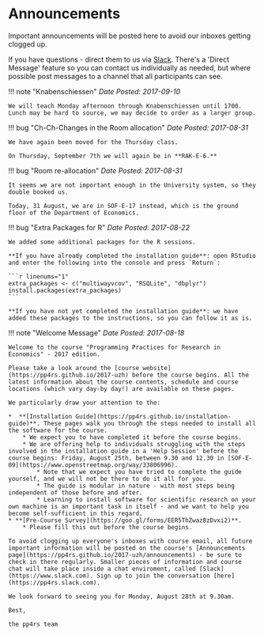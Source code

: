 # Announcements

Important announcements will be posted here to avoid our inboxes getting clogged up.

If you have questions - direct them to us via [Slack](https://pp4rs.slack.com). There's a 'Direct Message' feature so you can contact us individually as needed, but where possible post messages to a channel that all participants can see.

!!! note "Knabenschiessen"
    *Date Posted: 2017-09-10*

    We will teach Monday afternoon through Knabenschiessen until 1700.
    Lunch may be hard to source, we may decide to order as a larger group.

!!! bug "Ch-Ch-Changes in the Room allocation"
    *Date Posted: 2017-08-31*

    We have again been moved for the Thursday class.

    On Thursday, September 7th we will again be in **RAK-E-6.**

!!! bug "Room re-allocation"
    *Date Posted: 2017-08-31*

    It seems we are not important enough in the University system, so they double booked us.

    Today, 31 August, we are in SOF-E-17 instead, which is the ground floor of the Department of Economics.

!!! bug "Extra Packages for R"
    *Date Posted: 2017-08-22*

    We added some additional packages for the R sessions.

    **If you have already completed the installation guide**: open RStudio and enter the following into the console and press `Return`:

    ```r linenums="1"
    extra_packages <- c("multiwayvcov", "RSQLite", "dbplyr")
    install.packages(extra_packages)
    ```

    **If you have not yet completed the installation guide**: we have added these packages to the instructions, so you can follow it as is.


!!! note "Welcome Message"
    *Date Posted: 2017-08-18*

    Welcome to the course "Programming Practices for Research in Economics" - 2017 edition.

    Please take a look around the [course website](https://pp4rs.github.io/2017-uzh) before the course begins. All the latest information about the course contents, schedule and course locations (which vary day-by day!) are available on these pages.

    We particularly draw your attention to the:

    *  **[Installation Guide](https://pp4rs.github.io/installation-guide)**. These pages walk you through the steps needed to install all the software for the course.
        * We expect you to have completed it before the course begins.
        * We are offering help to individuals struggling with the steps involved in the installation guide in a 'Help Session' before the course begins: Friday, August 25th, between 9.30 and 12.30 in [SOF-E-09](https://www.openstreetmap.org/way/33806996).
            * Note that we expect you have tried to complete the guide yourself, and we will not be there to do it all for you.
            * The guide is modular in nature - with most steps being independent of those before and after.
            * Learning to install software for scientific research on your own machine is an important task in itself - and we want to help you become self-sufficient in this regard.
    * **[Pre-Course Survey](https://goo.gl/forms/EER5ThZwazBzDvxi2)**.
        * Please fill this out before the course begins.

    To avoid clogging up everyone's inboxes with course email, all future important information will be posted on the course's [Announcements page](https://pp4rs.github.io/2017-uzh/announcements) - be sure to check in there regularly. Smaller pieces of information and course chat will take place inside a chat enviroment, called [Slack](https://www.slack.com). Sign up to join the conversation [here](https://pp4rs.slack.com).

    We look forward to seeing you for Monday, August 28th at 9.30am.

    Best,

    the pp4rs team
